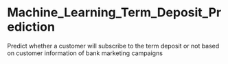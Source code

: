 # Machine_Learning_Term_Deposit_Prediction
Predict whether a customer will subscribe to the term deposit or not based on customer information of bank marketing campaigns
